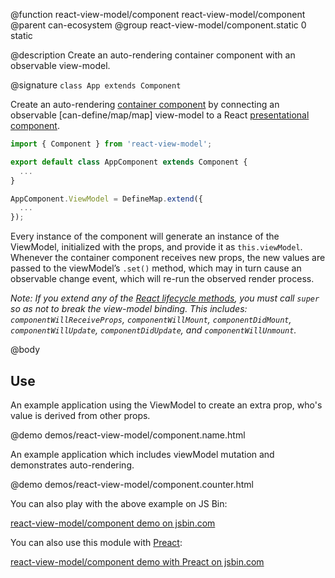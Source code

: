 @function react-view-model/component react-view-model/component
@parent can-ecosystem
@group react-view-model/component.static 0 static

@description Create an auto-rendering container component with an observable view-model.

@signature `class App extends Component`

Create an auto-rendering [container component](https://medium.com/@dan_abramov/smart-and-dumb-components-7ca2f9a7c7d0#.v9i90qbq8) by connecting an observable [can-define/map/map] view-model to a React [presentational component](https://medium.com/@dan_abramov/smart-and-dumb-components-7ca2f9a7c7d0#.v9i90qbq8).

```javascript
import { Component } from 'react-view-model';

export default class AppComponent extends Component {
  ...
}

AppComponent.ViewModel = DefineMap.extend({
  ...
});
```

Every instance of the component will generate an instance of the ViewModel, initialized with the props, and provide it as `this.viewModel`. Whenever the container component receives new props, the new values are passed to the viewModel’s `.set()` method, which may in turn cause an observable change event, which will re-run the observed render process.

_Note: If you extend any of the [React lifecycle methods](https://facebook.github.io/react/docs/react-component.html#the-component-lifecycle), you must call `super` so as not to break the view-model binding. This includes: `componentWillReceiveProps`, `componentWillMount`, `componentDidMount`, `componentWillUpdate`, `componentDidUpdate`, and `componentWillUnmount`._


@body

## Use

An example application using the ViewModel to create an extra prop, who's value is derived from other props.

@demo demos/react-view-model/component.name.html

An example application which includes viewModel mutation and demonstrates auto-rendering.

@demo demos/react-view-model/component.counter.html

You can also play with the above example on JS Bin:

<a class="jsbin-embed" href="https://jsbin.com/lunajov/1/embed?js,output">react-view-model/component demo on jsbin.com</a>

You can also use this module with [Preact](https://preactjs.com):

<a class="jsbin-embed" href="https://jsbin.com/fuxerik/2/embed?js,output">react-view-model/component demo with Preact on jsbin.com</a>

<script src="https://static.jsbin.com/js/embed.min.js?4.0.4"></script>

